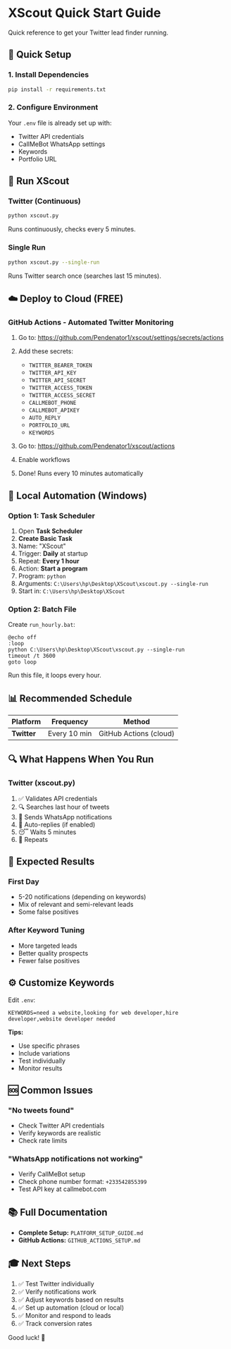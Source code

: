 # XScout Quick Start Guide

Quick reference to get your Twitter lead finder running.

## 🚀 Quick Setup

### 1. Install Dependencies

```bash
pip install -r requirements.txt
```

### 2. Configure Environment

Your `.env` file is already set up with:
- Twitter API credentials
- CallMeBot WhatsApp settings
- Keywords
- Portfolio URL

## 📱 Run XScout

### Twitter (Continuous)
```bash
python xscout.py
```
Runs continuously, checks every 5 minutes.

### Single Run
```bash
python xscout.py --single-run
```
Runs Twitter search once (searches last 15 minutes).

## ☁️ Deploy to Cloud (FREE)

### GitHub Actions - Automated Twitter Monitoring

1. Go to: https://github.com/Pendenator1/xscout/settings/secrets/actions
2. Add these secrets:
   - `TWITTER_BEARER_TOKEN`
   - `TWITTER_API_KEY`
   - `TWITTER_API_SECRET`
   - `TWITTER_ACCESS_TOKEN`
   - `TWITTER_ACCESS_SECRET`
   - `CALLMEBOT_PHONE`
   - `CALLMEBOT_APIKEY`
   - `AUTO_REPLY`
   - `PORTFOLIO_URL`
   - `KEYWORDS`

3. Go to: https://github.com/Pendenator1/xscout/actions
4. Enable workflows
5. Done! Runs every 10 minutes automatically

## 🔧 Local Automation (Windows)

### Option 1: Task Scheduler

1. Open **Task Scheduler**
2. **Create Basic Task**
3. Name: "XScout"
4. Trigger: **Daily** at startup
5. Repeat: **Every 1 hour**
6. Action: **Start a program**
7. Program: `python`
8. Arguments: `C:\Users\hp\Desktop\XScout\xscout.py --single-run`
9. Start in: `C:\Users\hp\Desktop\XScout`

### Option 2: Batch File

Create `run_hourly.bat`:
```batch
@echo off
:loop
python C:\Users\hp\Desktop\XScout\xscout.py --single-run
timeout /t 3600
goto loop
```

Run this file, it loops every hour.

## 📊 Recommended Schedule

| Platform | Frequency | Method |
|----------|-----------|--------|
| **Twitter** | Every 10 min | GitHub Actions (cloud) |

## 🔍 What Happens When You Run

### Twitter (xscout.py)
1. ✅ Validates API credentials
2. 🔍 Searches last hour of tweets
3. 📱 Sends WhatsApp notifications
4. 💬 Auto-replies (if enabled)
5. 😴 Waits 5 minutes
6. 🔄 Repeats

## 🎯 Expected Results

### First Day
- 5-20 notifications (depending on keywords)
- Mix of relevant and semi-relevant leads
- Some false positives

### After Keyword Tuning
- More targeted leads
- Better quality prospects
- Fewer false positives

## ⚙️ Customize Keywords

Edit `.env`:
```
KEYWORDS=need a website,looking for web developer,hire developer,website developer needed
```

**Tips:**
- Use specific phrases
- Include variations
- Test individually
- Monitor results

## 🆘 Common Issues

### "No tweets found"
- Check Twitter API credentials
- Verify keywords are realistic
- Check rate limits

### "WhatsApp notifications not working"
- Verify CallMeBot setup
- Check phone number format: `+233542855399`
- Test API key at callmebot.com

## 📚 Full Documentation

- **Complete Setup:** `PLATFORM_SETUP_GUIDE.md`
- **GitHub Actions:** `GITHUB_ACTIONS_SETUP.md`

## 🎓 Next Steps

1. ✅ Test Twitter individually
2. ✅ Verify notifications work
3. ✅ Adjust keywords based on results
4. ✅ Set up automation (cloud or local)
5. ✅ Monitor and respond to leads
6. ✅ Track conversion rates

Good luck! 🚀
